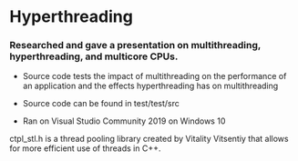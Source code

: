 # Hyperthreading

### Researched and gave a presentation on multithreading, hyperthreading, and multicore CPUs.
- Source code tests the impact of multithreading on the performance of an application and the effects hyperthreading has on multithreading

- Source code can be found in test/test/src
- Ran on Visual Studio Community 2019 on Windows 10

ctpl_stl.h is a thread pooling library created by Vitality Vitsentiy that allows for more efficient use of threads in C++.  
